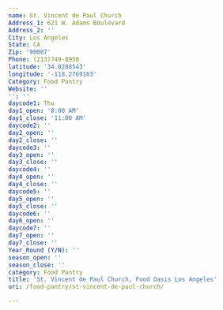 ```yaml
---
name: St. Vincent de Paul Church
Address_1: 621 W. Adams Boulevard
Address_2: ''
City: Los Angeles
State: CA
Zip: '90007'
Phone: (213)749-8950
latitude: '34.0288543'
longitude: '-118.2769163'
Category: Food Pantry
Website: ''
'': ''
daycode1: Thu
day1_open: '8:00 AM'
day1_close: '11:00 AM'
daycode2: ''
day2_open: ''
day2_close: ''
daycode3: ''
day3_open: ''
day3_close: ''
daycode4: ''
day4_open: ''
day4_close: ''
daycode5: ''
day5_open: ''
day5_close: ''
daycode6: ''
day6_open: ''
daycode7: ''
day7_open: ''
day7_close: ''
Year_Round (Y/N): ''
season_open: ''
season_close: ''
category: Food Pantry
title: 'St. Vincent de Paul Church, Food Oasis Los Angeles'
uri: /food-pantry/st-vincent-de-paul-church/

---
```

